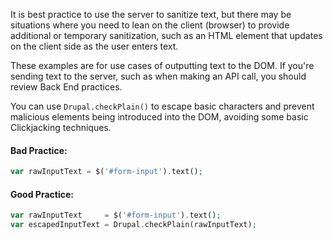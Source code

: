 It is best practice to use the server to sanitize text, but there may be situations where you need to lean on the client (browser) to provide additional or temporary sanitization, such as an HTML element that updates on the client side as the user enters text.

These examples are for use cases of outputting text to the DOM. If you're sending text to the server, such as when making an API call, you should review Back End practices.

You can use `Drupal.checkPlain()` to escape basic characters and prevent malicious elements being introduced into the DOM, avoiding some basic Clickjacking techniques.

#### Bad Practice:

```php
var rawInputText = $('#form-input').text();
```

#### Good Practice:

```php
var rawInputText     = $('#form-input').text();
var escapedInputText = Drupal.checkPlain(rawInputText);
```